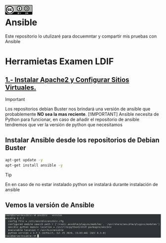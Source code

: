 <img src="./imagenes/MI-LICENCIA88x31.png" style="float: left; margin-right: 10px;" />

# Ansible
Este repositorio lo utulizaré para docuemntar y compartir mis pruebas con Ansible

# Herramietas Examen LDIF

## [1.- Instalar Apache2 y Configurar Sitios Virtuales.](./PruebaApache/)
<!-- ## [2.- 
## [3.-  -->

> [!IMPORTANT]
> Los repositorios debian Buster nos brindará una versión de ansible que probablemente **NO sea la mas reciente**.
> [!IMPORTANT]
> Ansible necesita de Python para funcionar, en caso de añadir el repositorio de ansible tendremos que ver la versión de python que necesitamos

## Instalar Ansible desde los repositorios de Debian Buster

```bash
apt-get update -y
apt-get install ansible -y
```

> [!TIP]
> En en caso de no estar instalado python se instalará durante instalación de ansible

## Vemos la versión de Ansible

![version](./imagenes/version.jpg)
